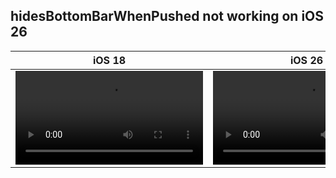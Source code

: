## hidesBottomBarWhenPushed not working on iOS 26

| iOS 18             | iOS 26             |
|--------------------|--------------------|
| ![video](ios18.mp4) | ![video](ios26.mp4) |
